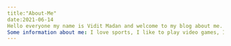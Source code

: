 ```yaml
---
title:"About-Me"
date:2021-06-14
Hello everyone my name is Vidit Madan and welcome to my blog about me. There is some general information about my accomplishments, my social media, and my hobbies, so I hope you guys enjoy! 
Some information about me: I love sports, I like to play video games, I have a twin sister, I have a dog 
---
```

